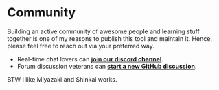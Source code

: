 Community
=========

Building an active community of awesome people and learning stuff together is
one of my reasons to publish this tool and maintain it. Hence, please feel free
to reach out via your preferred way.

- Real-time chat lovers can [**join our discord channel**](https://discord.gg/JmasSPCcz3).
- Forum discussion veterans can [**start a new GitHub discussion**](https://github.com/sayanarijit/xplr/discussions).

BTW I like Miyazaki and Shinkai works.
